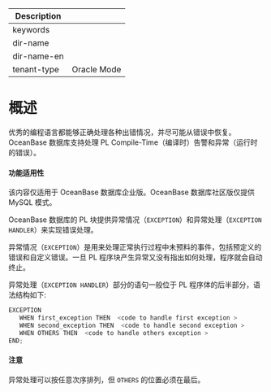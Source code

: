 | Description   |                 |
|---------------|-----------------|
| keywords      |                 |
| dir-name      |                 |
| dir-name-en   |                 |
| tenant-type   | Oracle Mode     |


# 概述

优秀的编程语言都能够正确处理各种出错情况，并尽可能从错误中恢复。OceanBase 数据库支持处理 PL Compile-Time（编译时）告警和异常（运行时的错误）。 

  <main id="notice" >
    <h4>功能适用性</h4>
    <p>该内容仅适用于 OceanBase 数据库企业版。OceanBase 数据库社区版仅提供 MySQL 模式。</p>
  </main>

OceanBase 数据库的 PL 块提供异常情况（`EXCEPTION`）和异常处理（`EXCEPTION HANDLER`）来实现错误处理。

异常情况（`EXCEPTION`）是用来处理正常执行过程中未预料的事件，包括预定义的错误和自定义错误。一旦 PL 程序块产生异常又没有指出如何处理，程序就会自动终止。

异常处理（`EXCEPTION HANDLER`）部分的语句一般位于 PL 程序体的后半部分，语法结构如下:

```javascript
EXCEPTION
   WHEN first_exception THEN  <code to handle first exception >
   WHEN second_exception THEN  <code to handle second exception >
   WHEN OTHERS THEN  <code to handle others exception >
END;
```


  <main id="notice" type='notice'>
    <h4>注意</h4>
    <p>异常处理可以按任意次序排列，但 <code>OTHERS</code> 的位置必须在最后。</p>
  </main>
